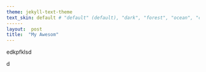 ```yaml
---
theme: jekyll-text-theme
text_skin: default # "default" (default), "dark", "forest", "ocean", "chocolate", "orange"
------
layout:  post
title:  "My Awesom"
---
```


edkpfklsd

d
